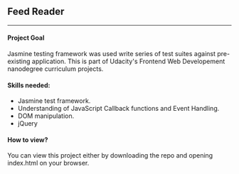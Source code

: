 
## Feed Reader
---
#### Project Goal
Jasmine testing framework was used write series of test suites against pre-existing application.
This is part of Udacity's Frontend Web Developement nanodegree curriculum projects.

#### Skills needed:
- Jasmine test framework.
- Understanding of JavaScript Callback functions and Event Handling.
- DOM manipulation.
- jQuery

#### How to view?
You can view this project either by downloading the repo and opening index.html on your browser.